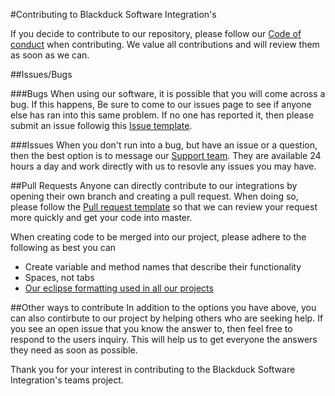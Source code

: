 #Contributing to Blackduck Software Integration's

If you decide to contribute to our repository, please follow our [Code of conduct](./CODE_OF_CONDUCT) when contributing. We value all contributions and will review them as soon as we can.

##Issues/Bugs

###Bugs
When using our software, it is possible that you will come across a bug. If this happens, Be sure to come to our issues page to see if anyone else has ran into this same problem. If no one has reported it, then please submit an issue followig this [Issue template](./ISSUE_TEMPLATE).

###Issues
When you don't run into a bug, but have an issue or a question, then the best option is to message our [Support team](https://www.blackducksoftware.com/support/contact-support). They are available 24 hours a day and work directly with us to resovle any issues you may have.

##Pull Requests
Anyone can directly contribute to our integrations by opening their own branch and creating a pull request. When doing so, please follow the [Pull request template](./PULL_REQUEST_TEMPLATE) so that we can review your request more quickly and get your code into master.

When creating code to be merged into our project, please adhere to the following as best you can
* Create variable and method names that describe their functionality
* Spaces, not tabs
* [Our eclipse formatting used in all our projects](https:github.com/blackducksoftware/integration-resources/eclipse/IntegrationOssFormat.xml)

##Other ways to contribute
In addition to the options you have above, you can also contirbute to our project by helping others who are seeking help. If you see an open issue that you know the answer to, then feel free to respond to the users inquiry. This will help us to get everyone the answers they need as soon as possible.

Thank you for your interest in contributing to the Blackduck Software Integration's teams project.
